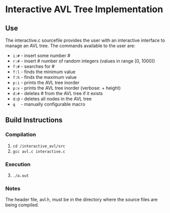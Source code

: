 # Interactive AVL Tree Implementation

## Use
The interactive.c sourcefile provides the user with an interactive interface to manage an AVL tree.  The commands available to the user are:
* `i:#` - insert some number #
* `r:#` - insert # number of random integers (values in range [0, 1000))
* `f:#` - searches for #
* `f:l` - finds the minimum value
* `f:h` - finds the maximum value
* `p:i` - prints the AVL tree inorder
* `p:v` - prints the AVL tree inorder (verbose: + height)
* `d:#` - deletes # from the AVL tree if it exists
* `d:@` - deletes all nodes in the AVL tree
* `q  ` - manually configurable macro 

## Build Instructions
### Compilation
1. `cd /interactive_avl/src`
2. `gcc avl.c interactive.c`

### Execution
3. `./a.out`

### Notes
The header file, avl.h, must be in the directory where the source files are being compiled.  
